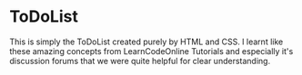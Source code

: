 # ToDoList

This is simply the ToDoList created purely by HTML and CSS. I learnt like these amazing concepts from LearnCodeOnline Tutorials and especially it's discussion forums that we were quite helpful for clear understanding.
